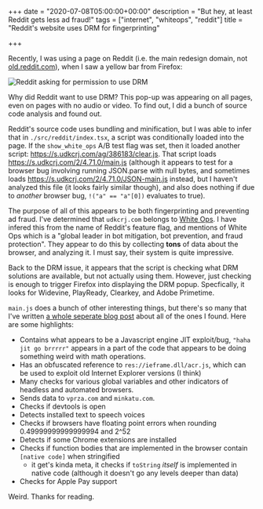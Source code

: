 +++
date = "2020-07-08T05:00:00+00:00"
description = "But hey, at least Reddit gets less ad fraud!"
tags = ["internet", "whiteops", "reddit"]
title = "Reddit's website uses DRM for fingerprinting"

+++

Recently, I was using a page on Reddit (i.e. the main redesign domain, not [old.reddit.com](https://old.reddit.com)), when I saw a yellow bar from Firefox:

![Reddit asking for permission to use DRM](/reddit-drm.png)

Why did Reddit want to use DRM? This pop-up was appearing on all pages, even on pages with no audio or video. To find out, I did a bunch of source code analysis and found out.

Reddit's source code uses bundling and minification, but I was able to infer that in `./src/reddit/index.tsx`, a script was conditionally loaded into the page. If the `show_white_ops` A/B test flag was set, then it loaded another script: https://s.udkcrj.com/ag/386183/clear.js. That script loads https://s.udkcrj.com/2/4.71.0/main.js (although it appears to test for a browser bug involving running JSON.parse with null bytes, and sometimes loads https://s.udkcrj.com/2/4.71.0/JSON-main.js instead, but I haven't analyzed this file (it looks fairly similar though), and also does nothing if due to *another* browser bug, `!("a" == "a"[0])` evaluates to true).

The purpose of all of this appears to be both fingerprinting and preventing ad fraud. I've determined that `udkcrj.com` belongs to [White Ops](https://www.whiteops.com/). I have infered this from the name of Reddit's feature flag, and mentions of  White Ops which is a "global leader in bot mitigation, bot prevention, and fraud protection". They appear to do this by collecting **tons** of data about the browser, and analyzing it. I must say, their system is quite impressive.

Back to the DRM issue, it appears that the script is checking what DRM solutions are available, but not actually using them. However, just checking is enough to trigger Firefox into displaying the DRM popup. Specfically, it looks for Widevine, PlayReady, Clearkey, and Adobe Primetime.

`main.js` does a bunch of other interesting things, but there's so many that I've written [a whole seperate blog post](/post/whiteops-data) about all of the ones I found. Here are some highlights:
- Contains what appears to be a Javascript engine JIT exploit/bug, `"haha jit go brrrrr"` appears in a part of the code that appears to be doing something weird with math operations.
- Has an obfuscated reference to `res://ieframe.dll/acr.js`, which can be used to exploit old Internet Explorer versions (I think)
- Many checks for various global variables and other indicators of headless and automated browsers.
- Sends data to `vprza.com` and `minkatu.com`.
- Checks if devtools is open
- Detects installed text to speech voices
- Checks if browsers have floating point errors when rounding 0.49999999999999994 and 2^52
- Detects if some Chrome extensions are installed
- Checks if function bodies that are implemented in the browser contain `[native code]` when stringified
  - it get's kinda meta, it checks if `toString` *itself* is implemented in native code (although it doesn't go any levels deeper than data)
- Checks for Apple Pay support

Weird. Thanks for reading.

